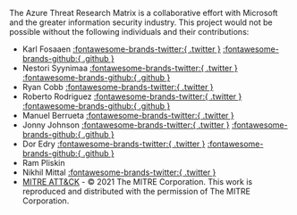 The Azure Threat Research Matrix is a collaborative effort with Microsoft and the greater information security industry. This project would not be possible without the following individuals and their contributions:

* Karl Fosaaen [:fontawesome-brands-twitter:{ .twitter }](https://twitter.com/kfosaaen) [:fontawesome-brands-github:{ .github }](https://github.com/NetSPI/MicroBurst)
* Nestori Syynimaa [:fontawesome-brands-twitter:{ .twitter }](https://twitter.com/DrAzureAD) [:fontawesome-brands-github:{ .github }](https://github.com/Gerenios/AADInternals) 
* Ryan Cobb [:fontawesome-brands-twitter:{ .twitter }](https://twitter.com/detectdotdev)
* Roberto Rodriguez [:fontawesome-brands-twitter:{ .twitter }](https://twitter.com/Cyb3rWard0g) [:fontawesome-brands-github:{ .github }](https://github.com/Cyb3rWard0g) 
* Manuel Berrueta [:fontawesome-brands-twitter:{ .twitter }](https://twitter.com/ManuelBerrueta)
* Jonny Johnson [:fontawesome-brands-twitter:{ .twitter }](https://twitter.com/jsecurity101) [:fontawesome-brands-github:{ .github }](https://github.com/jsecurity101)  
* Dor Edry [:fontawesome-brands-twitter:{ .twitter }](https://twitter.com/edrydor) [:fontawesome-brands-github:{ .github }](https://github.com/doredry)
* Ram Pliskin 
* Nikhil Mittal [:fontawesome-brands-twitter:{ .twitter }](https://twitter.com/nikhil_mitt) 
* [MITRE ATT&CK](https://attack.mitre.org/resources/terms-of-use/) - © 2021 The MITRE Corporation. This work is reproduced and distributed with the permission of The MITRE Corporation.


